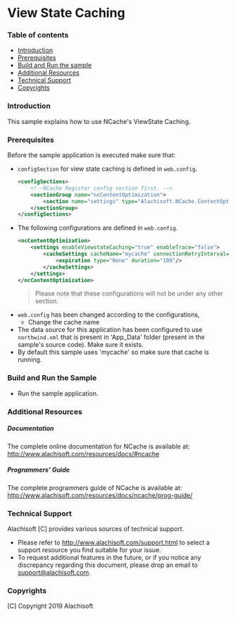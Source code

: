 # View State Caching

### Table of contents

* [Introduction](#introduction)
* [Prerequisites](#prerequisites)
* [Build and Run the sample](#build-and-run-the-sample)
* [Additional Resources](#additional-resources)
* [Technical Support](#technical-support)
* [Copyrights](#copyrights)

### Introduction

This sample explains how to use NCache's ViewState Caching. 

### Prerequisites

Before the sample application is executed make sure that:

- `configSection` for view state caching is defined in `web.config`.
    ```xml
	<configSections>
		<!--NCache Register config section first. -->
		<sectionGroup name="ncContentOptimization">
			<section name="settings" type="Alachisoft.NCache.ContentOptimization.Configurations.ContentSettings" allowLocation="true" allowDefinition="Everywhere"/>
        </sectionGroup>
    </configSections>
    ```
- The following configurations are defined in `web.config`.
	```xml
    <ncContentOptimization>
    	<settings enableViewstateCaching="true" enableTrace="false">
        	<cacheSettings cacheName="mycache" connectionRetryInterval="300">
            	<expiration type="None" duration="100"/>
            </cacheSettings>
        </settings>
    </ncContentOptimization>
    ```
    > Please note that these configurations will not be under any other section.
- `web.config` has been changed according to the configurations, 
	- Change the cache name
- The data source for this application has been configured to use `northwind.xml` that is present in 'App_Data' folder (present in the sample's source code). Make sure it exists.
- By default this sample uses 'mycache' so make sure that cache is running. 

### Build and Run the Sample
    
- Run the sample application.

### Additional Resources

##### Documentation
The complete online documentation for NCache is available at:
http://www.alachisoft.com/resources/docs/#ncache

##### Programmers' Guide
The complete programmers guide of NCache is available at:
http://www.alachisoft.com/resources/docs/ncache/prog-guide/

### Technical Support

Alachisoft [C] provides various sources of technical support. 

- Please refer to http://www.alachisoft.com/support.html to select a support resource you find suitable for your issue.
- To request additional features in the future, or if you notice any discrepancy regarding this document, please drop an email to [support@alachisoft.com](mailto:support@alachisoft.com).

### Copyrights

[C] Copyright 2019 Alachisoft 